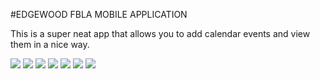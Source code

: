 #EDGEWOOD FBLA MOBILE APPLICATION

This is a super neat app that allows you to add calendar events and view them in a nice way.

![](images/basicScreen.png)
![](images/weekkkk.png)
![](images/oneDay.png)
![](images/AddBlank.png)
![](images/trains.png)
![](images/trainsAdded.png)
![](images/trainstrainstrains.png)
